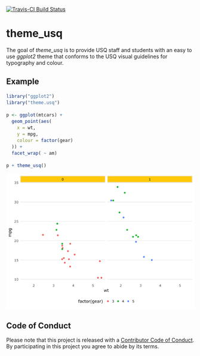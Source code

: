 <!-- README.md is generated from README.Rmd. Please edit that file -->
[![Travis-CI Build Status](https://travis-ci.org/adamhsparks/theme_usq.svg?branch=master)](https://travis-ci.org/adamhsparks/theme_usq)

theme\_usq
==========

The goal of *theme\_usq* is to provide USQ staff and students with an easy to use *ggplot2* theme that conforms to the USQ visual guidelines for typography and colour.

Example
-------

``` r
library("ggplot2")
library("theme.usq")

p <- ggplot(mtcars) +
  geom_point(aes(
    x = wt,
    y = mpg,
    colour = factor(gear)
  )) +
  facet_wrap( ~ am)

p + theme_usq()
```

![](README-unnamed-chunk-2-1.png)

Code of Conduct
---------------

Please note that this project is released with a [Contributor Code of Conduct](CONDUCT.md). By participating in this project you agree to abide by its terms.
